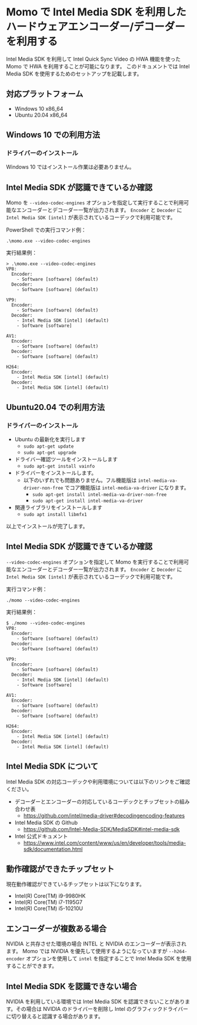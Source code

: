 # Momo で Intel Media SDK を利用したハードウェアエンコーダー/デコーダーを利用する

Intel Media SDK を利用して Intel Quick Sync Video の HWA 機能を使った Momo で HWA を利用することが可能になります。
このドキュメントでは Intel Media SDK を使用するためのセットアップを記載します。

## 対応プラットフォーム

- Windows 10 x86_64
- Ubuntu 20.04 x86_64

## Windows 10 での利用方法

### ドライバーのインストール

Windows 10 ではインストール作業は必要ありません。

## Intel Media SDK が認識できているか確認

Momo を `--video-codec-engines` オプションを指定して実行することで利用可能なエンコーダーとデコーダー一覧が出力されます。 `Encoder` と `Decoder` に `Intel Media SDK [intel]` が表示されているコーデックで利用可能です。

PowerShell での実行コマンド例：
```
.\momo.exe --video-codec-engines
```

実行結果例：
```
> .\momo.exe --video-codec-engines
VP8:
  Encoder:
    - Software [software] (default)
  Decoder:
    - Software [software] (default)

VP9:
  Encoder:
    - Software [software] (default)
  Decoder:
    - Intel Media SDK [intel] (default)
    - Software [software]

AV1:
  Encoder:
    - Software [software] (default)
  Decoder:
    - Software [software] (default)

H264:
  Encoder:
    - Intel Media SDK [intel] (default)
  Decoder:
    - Intel Media SDK [intel] (default)
```

## Ubuntu20.04 での利用方法

### ドライバーのインストール

- Ubuntu の最新化を実行します
    - `sudo apt-get update`
    - `sudo apt-get upgrade`
- ドライバー確認ツールをインストールします
    - `sudo apt-get install vainfo`
- ドライバーをインストールします。
    - 以下のいずれでも問題ありません。フル機能版は `intel-media-va-driver-non-free` でコア機能版は `intel-media-va-driver` になります。
        - `sudo apt-get install intel-media-va-driver-non-free`
        - `sudo apt-get install intel-media-va-driver`
- 関連ライブラリをインストールします
    - `sudo apt install libmfx1`

以上でインストールが完了します。

## Intel Media SDK が認識できているか確認

`--video-codec-engines` オプションを指定して Momo を実行することで利用可能なエンコーダーとデコーダー一覧が出力されます。 `Encoder` と `Decoder` に `Intel Media SDK [intel]` が表示されているコーデックで利用可能です。

実行コマンド例：
```
./momo --video-codec-engines
```

実行結果例：
```
$ ./momo --video-codec-engines
VP8:
  Encoder:
    - Software [software] (default)
  Decoder:
    - Software [software] (default)

VP9:
  Encoder:
    - Software [software] (default)
  Decoder:
    - Intel Media SDK [intel] (default)
    - Software [software]

AV1:
  Encoder:
    - Software [software] (default)
  Decoder:
    - Software [software] (default)

H264:
  Encoder:
    - Intel Media SDK [intel] (default)
  Decoder:
    - Intel Media SDK [intel] (default)
```

## Intel Media SDK について

Intel Media SDK の対応コーデックや利用環境については以下のリンクをご確認ください。

- デコーダーとエンコーダーの対応しているコーデックとチップセットの組み合わせ表
    - https://github.com/intel/media-driver#decodingencoding-features
- Intel Media SDK の Github
    - https://github.com/Intel-Media-SDK/MediaSDK#intel-media-sdk
- Intel 公式ドキュメント
    - https://www.intel.com/content/www/us/en/developer/tools/media-sdk/documentation.html

## 動作確認ができたチップセット

現在動作確認ができているチップセットは以下になります。

- Intel(R) Core(TM) i9-9980HK
- Intel(R) Core(TM) i7-1195G7
- Intel(R) Core(TM) i5-10210U

## エンコーダーが複数ある場合

NVIDIA と共存させた環境の場合 INTEL と NVIDIA のエンコーダーが表示されます。
Momo では NVIDIA を優先して使用するようになっていますが `--h264-encoder` オプションを使用して `intel` を指定することで Intel Media SDK を使用することができます。

## Intel Media SDK を認識できない場合

NVIDIA を利用している環境では Intel Media SDK を認識できないことがあります。その場合は NVIDIA のドライバーを削除し Intel のグラフィックドライバーに切り替えると認識する場合があります。